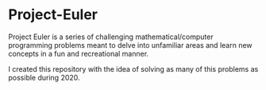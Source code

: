 # Project-Euler
Project Euler  is a series of challenging mathematical/computer programming problems meant to delve into unfamiliar areas and learn new concepts in a fun and recreational manner.

I created this repository with the idea of solving as many of this problems as possible during 2020. 
